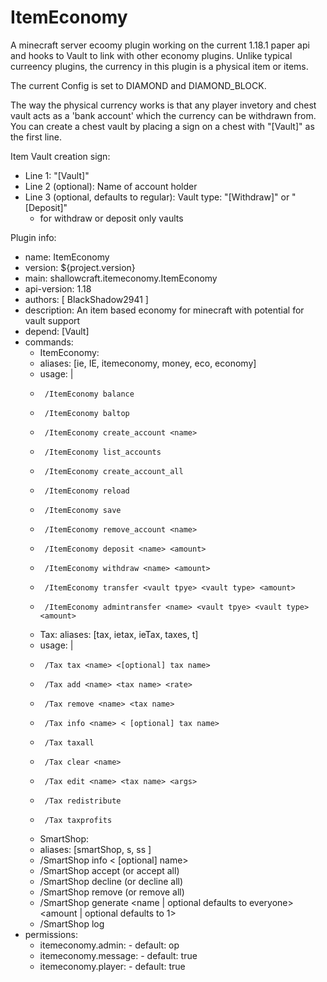 # ItemEconomy

A minecraft server ecoomy plugin working on the current 1.18.1 paper api and hooks to Vault to link with other economy plugins.
Unlike typical curreency plugins, the currency in this plugin is a physical item or items.

The current Config is set to DIAMOND and DIAMOND_BLOCK.

The way the physical currency works is that any player invetory and chest vault acts as a 'bank account' which the currency can be withdrawn from. You can create a chest vault
by placing a sign on a chest with "[Vault]" as the first line.

Item Vault creation sign:
  - Line 1: "[Vault]"
  - Line 2 (optional): Name of account holder
  - Line 3 (optional, defaults to regular): Vault type: "[Withdraw]" or "[Deposit]" 
    - for withdraw or deposit only vaults


Plugin info:
  
- name: ItemEconomy
- version: ${project.version}
- main: shallowcraft.itemeconomy.ItemEconomy
- api-version: 1.18
- authors: [ BlackShadow2941 ]
- description: An item based economy for minecraft with potential for vault support
- depend: [Vault]
- commands:
  -  ItemEconomy:
    -    aliases: [ie, IE, itemeconomy, money, eco, economy]
    -    usage: |
    -      /ItemEconomy balance
    -      /ItemEconomy baltop
    -      /ItemEconomy create_account <name>
    -      /ItemEconomy list_accounts
    -      /ItemEconomy create_account_all
    -      /ItemEconomy reload
    -      /ItemEconomy save
    -      /ItemEconomy remove_account <name>
    -      /ItemEconomy deposit <name> <amount>
    -      /ItemEconomy withdraw <name> <amount>
    -      /ItemEconomy transfer <vault tpye> <vault type> <amount>
    -      /ItemEconomy admintransfer <name> <vault tpye> <vault type> <amount>
  -  Tax:
    aliases: [tax, ietax, ieTax, taxes, t]
    -    usage: |
    -      /Tax tax <name> <[optional] tax name>
    -      /Tax add <name> <tax name> <rate>
    -      /Tax remove <name> <tax name>
    -      /Tax info <name> < [optional] tax name>
    -      /Tax taxall
    -      /Tax clear <name>
    -      /Tax edit <name> <tax name> <args>
    -      /Tax redistribute
    -      /Tax taxprofits
  -  SmartShop:
    - aliases: [smartShop, s, ss ]
    - /SmartShop info < [optional] name>
    - /SmartShop accept <ordername> (or accept all)
    - /SmartShop decline <ordername> (or decline all)
    - /SmartShop remove <name> <order name> (or remove all)
    - /SmartShop generate <name | optional defaults to everyone> <amount | optional defaults to 1>
    - /SmartShop log <name>
- permissions:
    -  itemeconomy.admin:
      -    default: op
    -  itemeconomy.message:
      -    default: true
    -  itemeconomy.player:
      -    default: true

